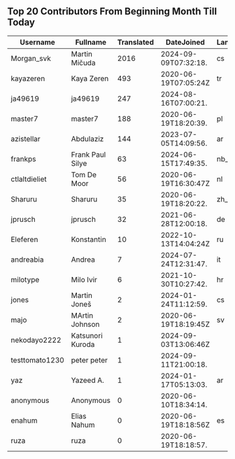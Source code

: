## Top 20 Contributors From Beginning Month Till Today ##
|Username|Fullname|Translated|DateJoined|Language|
|--------|--------|----------|----------|-------|
|Morgan_svk|Martin Mičuda|2016|2024-09-09T07:32:18.|cs|
|kayazeren|Kaya Zeren|493|2020-06-19T07:05:24Z|tr|
|ja49619|ja49619|247|2024-08-16T07:00:21.||
|master7|master7|188|2020-06-19T18:20:39.|pl|
|azistellar|Abdulaziz|144|2023-07-05T14:09:56.|ar|
|frankps|Frank Paul Silye|63|2024-06-15T17:49:35.|nb_NO|
|ctlaltdieliet|Tom De Moor|56|2020-06-19T16:30:47Z|nl|
|Sharuru|Sharuru|35|2020-06-19T18:20:22.|zh_Hans|
|jprusch|jprusch|32|2021-06-28T12:00:18.|de|
|Eleferen|Konstantin|10|2022-10-13T14:04:24Z|ru|
|andreabia|Andrea|7|2024-07-24T12:31:47.|it|
|milotype|Milo Ivir|6|2021-10-30T10:27:42.|hr|
|jones|Martin Joneš|2|2024-01-24T11:12:59.|cs|
|majo|MArtin Johnson|2|2020-06-19T18:19:45Z|sv|
|nekodayo2222|Katsunori Kuroda|1|2024-09-03T13:06:46Z||
|testtomato1230|peter peter|1|2024-09-11T21:00:18.||
|yaz|Yazeed A.|1|2024-01-17T05:13:03.|ar|
|anonymous|Anonymous|0|2020-06-10T18:34:14.||
|enahum|Elias  Nahum|0|2020-06-19T18:18:56Z|es|
|ruza|ruza|0|2020-06-19T18:18:57.||
